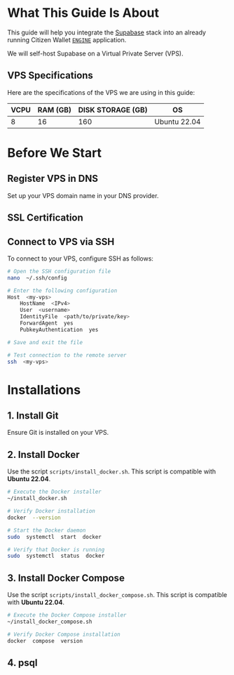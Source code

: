 # What This Guide Is About

This guide will help you integrate the [Supabase](https://supabase.com/) stack into an already running Citizen Wallet [`ENGINE`](https://github.com/citizenwallet/engine) application.

We will self-host Supabase on a Virtual Private Server (VPS).

## VPS Specifications

Here are the specifications of the VPS we are using in this guide:


| VCPU | RAM (GB) | DISK STORAGE (GB) | OS            |
|------|---------|------------------|--------------|
| 8    | 16      | 160              | Ubuntu 22.04 |

# Before We Start
## Register VPS in DNS

Set up your VPS domain name in your DNS provider.

## SSL Certification


## Connect to VPS via SSH
To connect to your VPS, configure SSH as follows:

```bash
# Open the SSH configuration file
nano  ~/.ssh/config

# Enter the following configuration
Host  <my-vps>
	HostName  <IPv4>
	User  <username>
	IdentityFile  <path/to/private/key>
	ForwardAgent  yes
	PubkeyAuthentication  yes

# Save and exit the file

# Test connection to the remote server
ssh  <my-vps>
```

# Installations
## 1. Install Git
Ensure Git is installed on your VPS.

## 2. Install Docker
Use the script `scripts/install_docker.sh`.
This script is compatible with **Ubuntu 22.04**.

```bash
# Execute the Docker installer
~/install_docker.sh

# Verify Docker installation
docker  --version

# Start the Docker daemon
sudo  systemctl  start  docker

# Verify that Docker is running
sudo  systemctl  status  docker
```

## 3. Install Docker Compose
Use the script `scripts/install_docker_compose.sh`.
This script is compatible with **Ubuntu 22.04**.

```bash
# Execute the Docker Compose installer
~/install_docker_compose.sh

# Verify Docker Compose installation
docker  compose  version
```

## 4. psql


